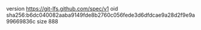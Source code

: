 version https://git-lfs.github.com/spec/v1
oid sha256:b6dc040082aaba9149fde8b2760c056fede3d6dfdcae9a28d2f9e9a99669836c
size 888
